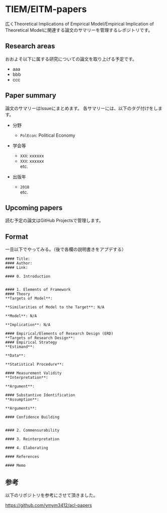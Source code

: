 # TIEM/EITM-papers
広くTheoretical Implications of Empirical Model/Empirical Implication of Theoretical Modelに関連する論文のサマリーを管理するレポジトリです。

## Research areas
おおよそ以下に属する研究についての論文を取り上げる予定です。

- aaa
- bbb
- ccc

## Paper summary
論文のサマリーはIssueにまとめます。
各サマリーには、以下のタグ付けをします。

- 分野
  - `PolEcon`: Political Economy

- 学会等
  - `XXX`: xxxxxx 
  - `XXX`: xxxxxx <br>
  etc.
  
- 出版年
  - `2018` <br>
  etc.


## Upcoming papers
読む予定の論文はGitHub Projectsで管理します。

## Format
一旦以下でやってみる。（後で各欄の説明書きをアプデする）

```
#### Title: 
#### Author:  
#### Link: 

#### 0. Introduction


#### 1. Elements of Framework
#### Theory
**Targets of Model**: 

**Similarities of Model to the Target**: N/A

**Model**: N/A

**Implication**: N/A

#### Empirical/Elements of Research Design (ERD)
**Targets of Research Design**: 
#### Empirical Strategy
**Estimand**: 

**Data**: 

**Statistical Procedure**: 

#### Measurement Validity
**Interpretation**: 

**Argument**:

#### Substantive Identification
**Assumption**:

**Arguments**:

#### Confidence Building


#### 2. Commensurability

#### 3. Reinterpretation

#### 4. Elaborating

#### References

#### Memo
```

## 参考
以下のリポジトリを参考にさせて頂きました。

https://github.com/ymym3412/acl-papers